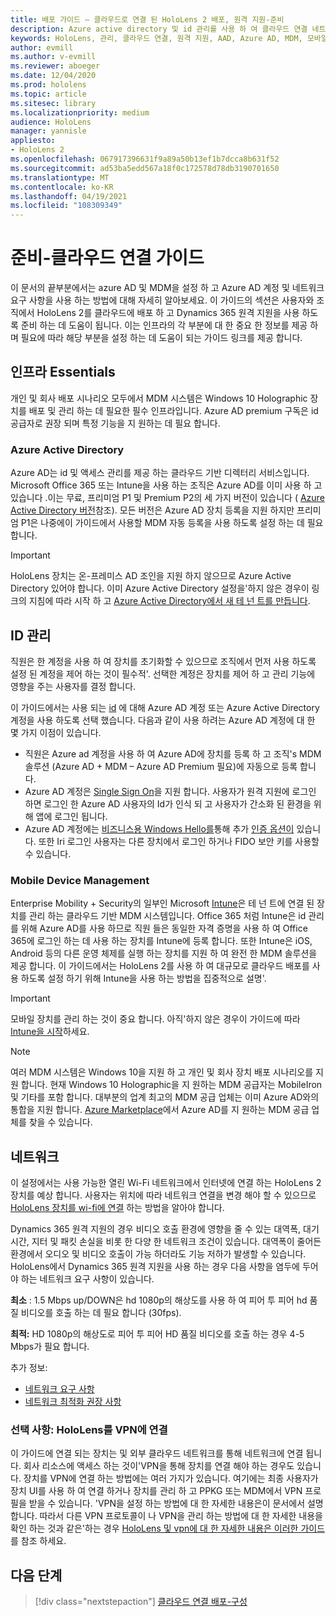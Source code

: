 ```yaml
---
title: 배포 가이드 – 클라우드로 연결 된 HoloLens 2 배포, 원격 지원-준비
description: Azure active directory 및 id 관리를 사용 하 여 클라우드 연결 네트워크를 통해 HoloLens 장치를 등록 하도록 준비 하는 방법에 대해 알아봅니다.
keywords: HoloLens, 관리, 클라우드 연결, 원격 지원, AAD, Azure AD, MDM, 모바일 장치 관리
author: evmill
ms.author: v-evmill
ms.reviewer: aboeger
ms.date: 12/04/2020
ms.prod: hololens
ms.topic: article
ms.sitesec: library
ms.localizationpriority: medium
audience: HoloLens
manager: yannisle
appliesto:
- HoloLens 2
ms.openlocfilehash: 067917396631f9a89a50b13ef1b7dcca8b631f52
ms.sourcegitcommit: ad53ba5edd567a18f0c172578d78db3190701650
ms.translationtype: MT
ms.contentlocale: ko-KR
ms.lasthandoff: 04/19/2021
ms.locfileid: "108309349"
---
```

# <a name="prepare---cloud-connected-guide"></a>준비-클라우드 연결 가이드

이 문서의 끝부분에서는 azure AD 및 MDM을 설정 하 고 Azure AD 계정 및 네트워크 요구 사항을 사용 하는 방법에 대해 자세히 알아보세요. 이 가이드의 섹션은 사용자와 조직에서 HoloLens 2를 클라우드에 배포 하 고 Dynamics 365 원격 지원을 사용 하도록 준비 하는 데 도움이 됩니다. 이는 인프라의 각 부분에 대 한 중요 한 정보를 제공 하며 필요에 따라 해당 부분을 설정 하는 데 도움이 되는 가이드 링크를 제공 합니다.

## <a name="infrastructure-essentials"></a>인프라 Essentials

개인 및 회사 배포 시나리오 모두에서 MDM 시스템은 Windows 10 Holographic 장치를 배포 및 관리 하는 데 필요한 필수 인프라입니다. Azure AD premium 구독은 id 공급자로 권장 되며 특정 기능을 지 원하는 데 필요 합니다.

### <a name="azure-active-directory"></a>Azure Active Directory

Azure AD는 id 및 액세스 관리를 제공 하는 클라우드 기반 디렉터리 서비스입니다. Microsoft Office 365 또는 Intune을 사용 하는 조직은 Azure AD를 이미 사용 하 고 있습니다 .이는 무료, 프리미엄 P1 및 Premium P2의 세 가지 버전이 있습니다 ( [Azure Active Directory 버전](https://azure.microsoft.com/documentation/articles/active-directory-editions)참조). 모든 버전은 Azure AD 장치 등록을 지원 하지만 프리미엄 P1은 나중에이 가이드에서 사용할 MDM 자동 등록을 사용 하도록 설정 하는 데 필요 합니다.

> [!IMPORTANT]
> HoloLens 장치는 온-프레미스 AD 조인을 지원 하지 않으므로 Azure Active Directory 있어야 합니다. 이미 Azure Active Directory 설정을&#39;하지 않은 경우이 링크의 지침에 따라 시작 하 고 [Azure Active Directory에서 새 테 넌 트를 만듭니다](https://docs.microsoft.com/azure/active-directory/fundamentals/active-directory-access-create-new-tenant).

## <a name="identity-management"></a>ID 관리

직원은 한 계정을 사용 하 여 장치를 초기화할 수 있으므로 조직에서 먼저 사용 하도록 설정 된 계정을 제어 하는 것이 필수적&#39;. 선택한 계정은 장치를 제어 하 고 관리 기능에 영향을 주는 사용자를 결정 합니다.

이 가이드에서는 사용 되는 [id](https://docs.microsoft.com/hololens/hololens-identity) 에 대해 Azure AD 계정 또는 Azure Active Directory 계정을 사용 하도록 선택 했습니다. 다음과 같이 사용 하려는 Azure AD 계정에 대 한 몇 가지 이점이 있습니다.

- 직원은 Azure ad 계정을 사용 하 여 Azure AD에 장치를 등록 하 고 조직&#39;s MDM 솔루션 (Azure AD + MDM – Azure AD Premium 필요)에 자동으로 등록 합니다.
- Azure AD 계정은 [Single Sign On](https://docs.microsoft.com/azure/active-directory/manage-apps/what-is-single-sign-on)을 지원 합니다. 사용자가 원격 지원에 로그인 하면 로그인 한 Azure AD 사용자의 Id가 인식 되 고 사용자가 간소화 된 환경을 위해 앱에 로그인 됩니다.
- Azure AD 계정에는 [비즈니스용 Windows Hello를](https://docs.microsoft.com/windows/security/identity-protection/hello-for-business/hello-identity-verification)통해 추가 [인증 옵션이](https://docs.microsoft.com/hololens/hololens-identity) 있습니다. 또한 Iri 로그인 사용자는 다른 장치에서 로그인 하거나 FIDO 보안 키를 사용할 수 있습니다.

### <a name="mobile-device-management"></a>Mobile Device Management

Enterprise Mobility + Security의 일부인 Microsoft [Intune](https://docs.microsoft.com/mem/intune/fundamentals/what-is-intune)은 테 넌 트에 연결 된 장치를 관리 하는 클라우드 기반 MDM 시스템입니다. Office 365 처럼 Intune은 id 관리를 위해 Azure AD를 사용 하므로 직원 들은 동일한 자격 증명을 사용 하 여 Office 365에 로그인 하는 데 사용 하는 장치를 Intune에 등록 합니다. 또한 Intune은 iOS, Android 등의 다른 운영 체제를 실행 하는 장치를 지원 하 여 완전 한 MDM 솔루션을 제공 합니다. 이 가이드에서는 HoloLens 2를 사용 하 여 대규모로 클라우드 배포를 사용 하도록 설정 하기 위해 Intune을 사용 하는 방법을 집중적으로 설명&#39;.

> [!IMPORTANT]
> 모바일 장치를 관리 하는 것이 중요 합니다. 아직&#39;하지 않은 경우이 가이드에 따라 [Intune을 시작](https://docs.microsoft.com/mem/intune/fundamentals/free-trial-sign-up)하세요.

> [!NOTE]
> 여러 MDM 시스템은 Windows 10을 지원 하 고 개인 및 회사 장치 배포 시나리오를 지원 합니다. 현재 Windows 10 Holographic을 지 원하는 MDM 공급자는 MobileIron 및 기타를 포함 합니다. 대부분의 업계 최고의 MDM 공급 업체는 이미 Azure AD와의 통합을 지원 합니다. [Azure Marketplace](https://azure.microsoft.com/marketplace/)에서 Azure AD를 지 원하는 MDM 공급 업체를 찾을 수 있습니다.

## <a name="network"></a>네트워크

이 설정에서는 사용 가능한 열린 Wi-Fi 네트워크에서 인터넷에 연결 하는 HoloLens 2 장치를 예상 합니다. 사용자는 위치에 따라 네트워크 연결을 변경 해야 할 수 있으므로 [HoloLens 장치를 wi-fi에 연결](https://docs.microsoft.com/hololens/hololens-network) 하는 방법을 알아야 합니다.

Dynamics 365 원격 지원의 경우 비디오 호출 환경에 영향을 줄 수 있는 대역폭, 대기 시간, 지터 및 패킷 손실을 비롯 한 다양 한 네트워크 조건이 있습니다. 대역폭이 줄어든 환경에서 오디오 및 비디오 호출이 가능 하더라도 기능 저하가 발생할 수 있습니다. HoloLens에서 Dynamics 365 원격 지원을 사용 하는 경우 다음 사항을 염두에 두어야 하는 네트워크 요구 사항이 있습니다.

**최소** : 1.5 Mbps up/DOWN은 hd 1080p의 해상도를 사용 하 여 피어 투 피어 hd 품질 비디오를 호출 하는 데 필요 합니다 (30fps).

**최적:** HD 1080p의 해상도로 피어 투 피어 HD 품질 비디오를 호출 하는 경우 4-5 Mbps가 필요 합니다.

추가 정보:

- [네트워크 요구 사항](https://docs.microsoft.com/dynamics365/mixed-reality/remote-assist/requirements#network-requirements)
- [네트워크 최적화 권장 사항](https://docs.microsoft.com/dynamics365/mixed-reality/remote-assist/requirements#dynamics-365-remote-assist-hololens)

### <a name="optional-connect-your-hololens-to-vpn"></a>선택 사항: HoloLens를 VPN에 연결

이 가이드에 연결 되는 장치는 및 외부 클라우드 네트워크를 통해 네트워크에 연결 됩니다. 회사 리소스에 액세스 하는 것이&#39;VPN을 통해 장치를 연결 해야 하는 경우도 있습니다. 장치를 VPN에 연결 하는 방법에는 여러 가지가 있습니다. 여기에는 최종 사용자가 장치 UI를 사용 하 여 연결 하거나 장치를 관리 하 고 PPKG 또는 MDM에서 VPN 프로필을 받을 수 있습니다. &#39;VPN을 설정 하는 방법에 대 한 자세한 내용은이 문서에서 설명 합니다. 따라서 다른 VPN 프로토콜이 나 VPN을 관리 하는 방법에 대 한 자세한 내용을 확인 하는 것과 같은&#39;하는 경우 [HoloLens 및 vpn에 대 한 자세한 내용은 이러한 가이드](https://docs.microsoft.com/hololens/hololens-network#vpn) 를 참조 하세요.

## <a name="next-step"></a>다음 단계

> [!div class="nextstepaction"]
> [클라우드 연결 배포-구성](hololens2-cloud-connected-configure.md)
